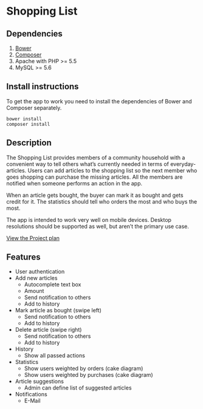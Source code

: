 Shopping List
===================================

## Dependencies
1.  [Bower](http://bower.io/)
2.  [Composer](https://getcomposer.org/)
3.  Apache with PHP >= 5.5
4.  MySQL >= 5.6

## Install instructions

To get the app to work you need to install the dependencies of Bower and Composer separately.

    bower install
    composer install

## Description
The Shopping List provides members of a community household with a convenient way to tell others what’s currently needed in terms of everyday-articles. Users can add articles to the shopping list so the next member who goes shopping can purchase the missing articles. All the members are notified when someone performs an action in the app.

When an article gets bought, the buyer can mark it as bought and gets credit for it. The statistics should tell who orders the most and who buys the most.

The app is intended to work very well on mobile devices. Desktop resolutions should be supported as well, but aren’t the primary use case.

[View the Project plan](https://docs.google.com/spreadsheets/d/13WSqNUOvKZwPOybQbJwPmpcRZdPULlK52T3Jfx6dhZ4/pubhtml)


## Features
<ul>
  <li>User authentication</li>
  <li>Add new articles
    <ul>
      <li>Autocomplete text box</li>
      <li>Amount</li>
      <li>Send notification to others</li>
      <li>Add to history</li>
    </ul>
  </li>
  <li>Mark article as bought (swipe left)
    <ul>
      <li>Send notification to others</li>
      <li>Add to history</li>
    </ul>
  </li>
  <li>Delete article (swipe right)
    <ul>
      <li>Send notification to others</li>
      <li>Add to history</li>
    </ul>
  </li>
  <li>History
    <ul>
      <li>Show all passed actions</li>
    </ul>
  </li>
  <li>Statistics
    <ul>
      <li>Show users weighted by orders (cake diagram)</li>
      <li>Show users weighted by purchases (cake diagram)</li>
    </ul>
  </li>
  <li>Article suggestions
    <ul>
      <li>Admin can define list of suggested articles</li>
    </ul>
  </li>
  <li>Notifications
    <ul>
      <li>E-Mail</li>
    </ul>
  </li>
</ul>
